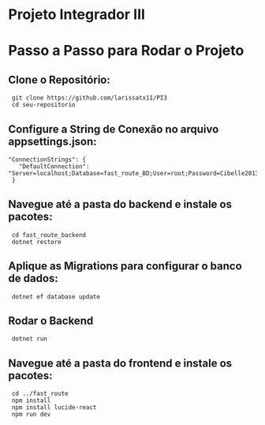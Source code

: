 # Projeto Integrador III

# Passo a Passo para Rodar o Projeto
## Clone o Repositório:
     git clone https://github.com/larissatx11/PI3
     cd seu-repositorio
## Configure a String de Conexão no arquivo appsettings.json:
    "ConnectionStrings": {
       "DefaultConnection": "Server=localhost;Database=fast_route_BD;User=root;Password=Cibelle2013;"
     }
## Navegue até a pasta do backend e instale os pacotes:
     cd fast_route_backend
     dotnet restore
## Aplique as Migrations para configurar o banco de dados:
     dotnet ef database update
## Rodar o Backend
     dotnet run
## Navegue até a pasta do frontend e instale os pacotes:
     cd ../fast_route
     npm install
     npm install lucide-react
     npm run dev
